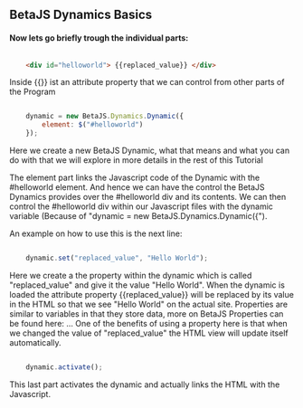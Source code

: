 ## BetaJS Dynamics Basics


#### Now lets go briefly trough the individual parts:


```html

	<div id="helloworld"> {{replaced_value}} </div>

```

Inside {{}} ist an attribute property that we can control from other parts of the Program

```js

	dynamic = new BetaJS.Dynamics.Dynamic({
		element: $("#helloworld")
	});

```

Here we create a new BetaJS Dynamic,
what that means and what you can do with that
we will explore in more details in the rest of this Tutorial

The element part links the Javascript code of the Dynamic with the #helloworld element.
And hence we can have the control the BetaJS Dynamics provides over the #helloworld div
and its contents. We can then control the #helloworld div within our Javascript files
with the dynamic variable (Because of "dynamic = new BetaJS.Dynamics.Dynamic({").

An example on how to use this is the next line:

```js

	dynamic.set("replaced_value", "Hello World");

```

Here we create a the property within the dynamic which is called "replaced_value"
and give it the value "Hello World". When the dynamic is loaded the attribute property
{{replaced_value}} will be replaced by its value in the HTML so that we see "Hello World"
on the actual site.
Properties are similar to variables in that they store data, more on BetaJS Properties can be found here: ...
One of the benefits of using a property here is that when we changed the value of "replaced_value"
the HTML view will update itself automatically.


```js

	dynamic.activate();

```

This last part activates the dynamic and actually links the HTML with the Javascript.